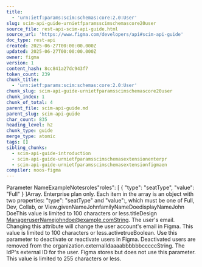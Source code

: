 ```yaml
---
title:
  - 'urn:ietf:params:scim:schemas:core:2.0:User'
slug: scim-api-guide-urnietfparamsscimschemascore20user
source_file: rest-api-scim-api-guide.html
source_url: 'https://www.figma.com/developers/api#scim-api-guide'
doc_type: rest-api
created: 2025-06-27T00:00:00.000Z
updated: 2025-06-27T00:00:00.000Z
owner: figma
version: 1
content_hash: 8cc841a27dc943f7
token_count: 239
chunk_title:
  - 'urn:ietf:params:scim:schemas:core:2.0:User'
chunk_slug: scim-api-guide-urnietfparamsscimschemascore20user
chunk_index: 1
chunk_of_total: 4
parent_file: scim-api-guide.md
parent_slug: scim-api-guide
char_count: 835
heading_level: h2
chunk_type: guide
merge_type: atomic
tags: []
sibling_chunks:
  - scim-api-guide-introduction
  - scim-api-guide-urnietfparamsscimschemasextensionenterpr
  - scim-api-guide-urnietfparamsscimschemasextensionfigmaen
compiler: noos-figma
---
```


Parameter NameExampleNotesroles"roles": [
 {
 "type": "seatType",
 "value": "Full"
 }
]Array. Enterprise plan only. Each item in the array is an object with two properties: "type": "seatType" and "value":, which must be one of Full, Dev, Collab, or View.givenNameJohnfamilyNameDoedisplayNameJohn DoeThis value is limited to 100 characters or less.titleDesign ManageruserNamejohndoe@example.comString. The user's email. Changing this attribute will change the user account's email in Figma. This value is limited to 100 characters or less.activetrueBoolean. Use this parameter to deactivate or reactivate users in Figma. Deactivated users are removed from the organization.externalIdaaaabbbbbbcccccString. The IdP's external ID for the user. Figma stores but does not use this parameter. This value is limited to 255 characters or less.
